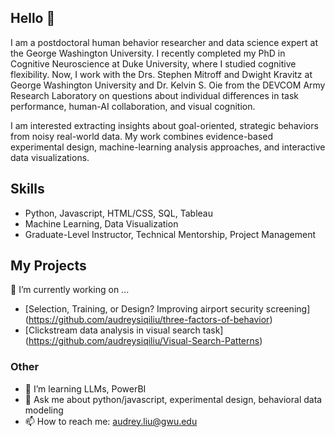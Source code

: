 ## Hello 👋

I am a postdoctoral human behavior researcher and data science expert at the George Washington University. I recently completed my PhD in Cognitive Neuroscience at Duke University, where I studied cognitive flexibility. Now, I work with the Drs. Stephen Mitroff and Dwight Kravitz at George Washington University and Dr. Kelvin S. Oie from the DEVCOM Army Research Laboratory on questions about individual differences in task performance, human-AI collaboration, and visual cognition.

I am interested extracting insights about goal-oriented, strategic behaviors from noisy real-world data. My work combines evidence-based experimental design, machine-learning analysis approaches, and interactive data visualizations.

## Skills
- Python, Javascript, HTML/CSS, SQL, Tableau
- Machine Learning, Data Visualization
- Graduate-Level Instructor, Technical Mentorship, Project Management

## My Projects
🔭 I’m currently working on ...
- [Selection, Training, or Design? Improving airport security screening] (https://github.com/audreysiqiliu/three-factors-of-behavior)
-  [Clickstream data analysis in visual search task] (https://github.com/audreysiqiliu/Visual-Search-Patterns)

### Other
- 🌱 I’m learning LLMs, PowerBI
- 💬 Ask me about python/javascript, experimental design, behavioral data modeling
- 📫 How to reach me: audrey.liu@gwu.edu

